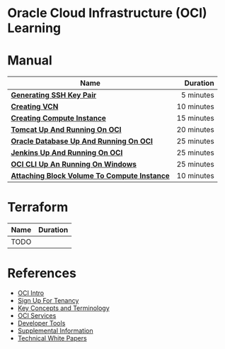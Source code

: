 # Oracle Cloud Infrastructure (OCI) Learning 


# Manual 

|    **Name**   | **Duration** |
| ------------- |-----:|
|[**Generating SSH Key Pair**](GeneratingSshKey.md)|5 minutes|
|[**Creating VCN**](CreatingVCN.md)|10 minutes|
|[**Creating Compute Instance**](CreatingComputeInstance.md)|15 minutes|
|[**Tomcat Up And Running On OCI**](TomcatUpAndRunningOnOCI.md)|20 minutes|
|[**Oracle Database Up And Running On OCI**](OracleDatabaseUpAndRunningOnOCI.md)|25 minutes|
|[**Jenkins Up And Running On OCI**](JenkinsUpAndRunningOnOCI.md)|25 minutes|
|[**OCI CLI Up An Running On Windows**](OciCliUpAndRunningOnWindows.md)|25 minutes|
|[**Attaching Block Volume To Compute Instance**](AttachingBlockVolumeToComputeInstance.md)|10 minutes|



# Terraform 

|    **Name**   | **Duration** |
| ------------- |-----:|
|TODO||


# References

* [OCI Intro](https://docs.cloud.oracle.com/iaas/Content/GSG/Concepts/baremetalintro.htm)
* [Sign Up For Tenancy](https://docs.cloud.oracle.com/iaas/Content/GSG/Concepts/settinguptenancy.htm?tocpath=Getting%20Started%7C_____14#two)
* [Key Concepts and Terminology](https://docs.cloud.oracle.com/iaas/Content/GSG/Concepts/concepts.htm?tocpath=Getting%20Started%7C_____1)
* [OCI Services](https://docs.cloud.oracle.com/iaas/Content/services.htm)
* [Developer Tools](https://docs.cloud.oracle.com/iaas/Content/devtoolshome.htm)
* [Supplemental Information](https://docs.cloud.oracle.com/iaas/Content/General/Reference/more.htm)
* [Technical White Papers](https://docs.cloud.oracle.com/iaas/Content/General/Reference/aqswhitepapers.htm)